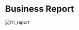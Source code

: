 # Business Report
![frt_report](https://github.com/markorn-01/Star_Schema_PBI/assets/80674608/999612ec-2e29-411b-b1c0-b4d88ab12651)
